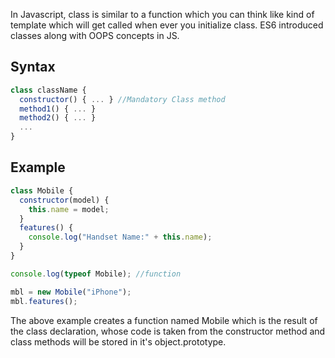 In Javascript, class is similar to a function which you can think like kind of template which will get called when ever you initialize class. ES6 introduced classes along with OOPS concepts in JS.

## Syntax

```javascript
class className {
  constructor() { ... } //Mandatory Class method
  method1() { ... }
  method2() { ... }
  ...
}
```

## Example

```javascript
class Mobile {
  constructor(model) {
    this.name = model; 
  }
  features() {
    console.log("Handset Name:" + this.name);
  }  
}

console.log(typeof Mobile); //function

mbl = new Mobile("iPhone");
mbl.features();
```

The above example creates a function named Mobile which is the result of the class declaration, whose code is taken from the constructor method and class methods will be stored in it's object.prototype.

